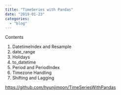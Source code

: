 ```yaml
---
title: "TimeSeries with Pandas"
date: "2019-01-23"
categories: 
  - "blog"
---
```


Contents

1. DatetimeIndex and Resample
2. date\_range
3. Holidays
4. to\_datetime
5. Period and PeriodIndex
6. Timezone Handling
7. Shifting and Lagging

https://github.com/hyunjimoon/TimeSeriesWithPandas
